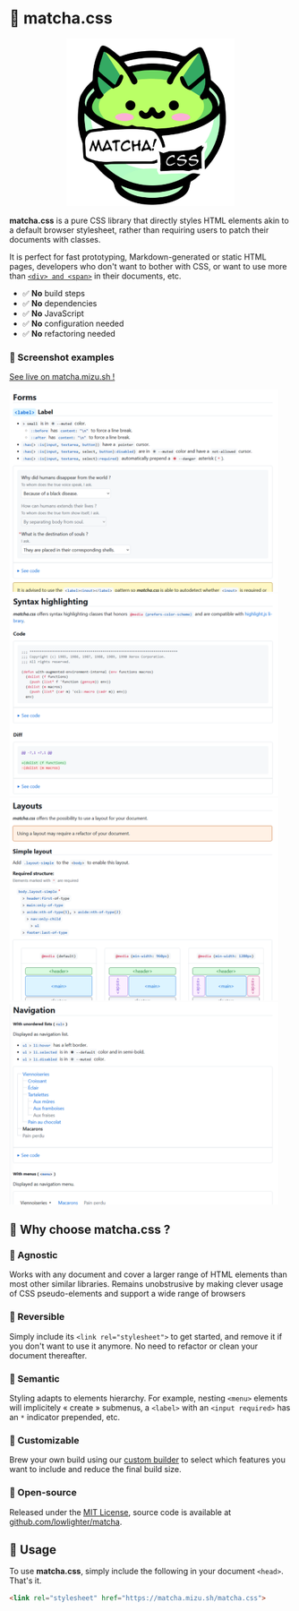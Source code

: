 # 🍵 matcha.css

<p align="center"><img src="/app/icons/matchat.svg" width="300"></p>

**matcha.css** is a pure CSS library that directly styles HTML elements akin to a default browser stylesheet, rather than requiring users to patch their documents with classes.

It is perfect for fast prototyping, Markdown-generated or static HTML pages, developers who don't want to bother with CSS, or want to use more than [`<div> and <span>`](https://developer.mozilla.org/docs/Web/HTML/Element) in their documents, etc.

- ✅ **No** build steps
- ✅ **No** dependencies
- ✅ **No** JavaScript
- ✅ **No** configuration needed
- ✅ **No** refactoring needed

### 📸 Screenshot examples

[See live on matcha.mizu.sh !](https://matcha.mizu.sh)

<picture>
  <source media="(prefers-color-scheme: dark)" srcset="/.github/demo-dark-a.png">
  <img alt="" src="/.github/demo-light-a.png" width="480">
</picture>
<picture>
  <source media="(prefers-color-scheme: dark)" srcset="/.github/demo-dark-b.png">
  <img alt="" src="/.github/demo-light-b.png" width="480">
</picture>
<picture>
  <source media="(prefers-color-scheme: dark)" srcset="/.github/demo-dark-c.png">
  <img alt="" src="/.github/demo-light-c.png" width="480">
</picture>
<picture>
  <source media="(prefers-color-scheme: dark)" srcset="/.github/demo-dark-d.png">
  <img alt="" src="/.github/demo-light-d.png" width="480">
</picture>

## 🥢 Why choose **matcha.css** ?

### 🍜 Agnostic

Works with any document and cover a larger range of HTML elements than most other similar libraries.
Remains unobstrusive by making clever usage of CSS pseudo-elements and support a wide range of browsers

### 🍥 Reversible

Simply include its `<link rel="stylesheet">` to get started, and remove it if you don't want to use it anymore.
No need to refactor or clean your document thereafter.

### 🍡 Semantic

Styling adapts to elements hierarchy.
For example, nesting `<menu>` elements will implicitely « create » submenus, a `<label>` with an `<input required>` has an `*` indicator prepended, etc.

### 🍱 Customizable

Brew your own build using our [custom builder](https://matcha.mizu.sh/#custom-build) to select which features you want to include and reduce the final build size.

### 🍘 Open-source

Released under the [MIT License](/LICENSE), source code is available at [github.com/lowlighter/matcha](https://github.com/lowlighter/matcha).

## 📖 Usage

To use **matcha.css**, simply include the following in your document `<head>`. That's it.

```html
<link rel="stylesheet" href="https://matcha.mizu.sh/matcha.css">
```

